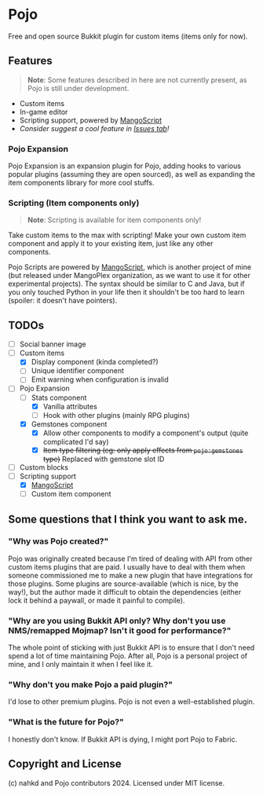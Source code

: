 # Pojo
Free and open source Bukkit plugin for custom items (items only for now).

## Features
> **Note**: Some features described in here are not currently present, as Pojo is still under development.

- Custom items
- In-game editor
- Scripting support, powered by [MangoScript](https://github.com/MangoPlex/MangoScript)
- _Consider suggest a cool feature in [Issues tab](https://github.com/nahkd123/Pojo)!_

### Pojo Expansion
Pojo Expansion is an expansion plugin for Pojo, adding hooks to various popular plugins (assuming they are open sourced), as well as expanding the item components library for more cool stuffs.

### Scripting (Item components only)
> **Note**: Scripting is available for item components only!

Take custom items to the max with scripting! Make your own custom item component and apply it to your existing item, just like any other components.

Pojo Scripts are powered by [MangoScript](https://github.com/MangoPlex/MangoScript), which is another project of mine (but released under MangoPlex organization, as we want to use it for other experimental projects). The syntax should be similar to C and Java, but if you only touched Python in your life then it shouldn't be too hard to learn (spoiler: it doesn't have pointers).

## TODOs
- [ ] Social banner image
- [ ] Custom items
    + [x] Display component (kinda completed?)
    + [ ] Unique identifier component
    + [ ] Emit warning when configuration is invalid
- [ ] Pojo Expansion
    + [ ] Stats component
        + [x] Vanilla attributes
        + [ ] Hook with other plugins (mainly RPG plugins)
    + [x] Gemstones component
        + [x] Allow other components to modify a component's output (quite complicated I'd say)
        + [x] ~~Item type filtering (eg: only apply effects from `pojo:gemstones` type)~~ Replaced with gemstone slot ID
- [ ] Custom blocks
- [ ] Scripting support
    + [x] [MangoScript](https://github.com/MangoPlex/MangoScript)
    + [ ] Custom item component

## Some questions that I think you want to ask me.
### "Why was Pojo created?"
Pojo was originally created because I'm tired of dealing with API from other custom items plugins that are paid. I usually have to deal with them when someone commissioned me to make a new plugin that have integrations for those plugins. Some plugins are source-available (which is nice, by the way!), but the author made it difficult to obtain the dependencies (either lock it behind a paywall, or made it painful to compile).

### "Why are you using Bukkit API only? Why don't you use NMS/remapped Mojmap? Isn't it good for performance?"
The whole point of sticking with just Bukkit API is to ensure that I don't need spend a lot of time maintaining Pojo. After all, Pojo is a personal project of mine, and I only maintain it when I feel like it.

### "Why don't you make Pojo a paid plugin?"
I'd lose to other premium plugins. Pojo is not even a well-established plugin.

### "What is the future for Pojo?"
I honestly don't know. If Bukkit API is dying, I might port Pojo to Fabric.

## Copyright and License
(c) nahkd and Pojo contributors 2024. Licensed under MIT license.